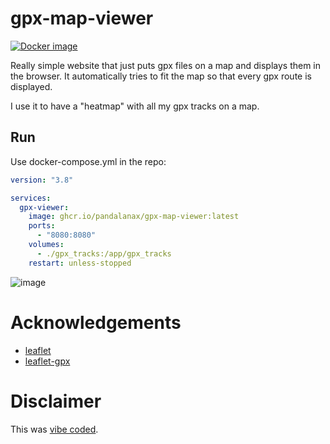 # gpx-map-viewer
[![Docker image](https://github.com/pandalanax/gpx-map-viewer/actions/workflows/publish_docker.yml/badge.svg)](https://github.com/pandalanax/gpx-map-viewer/actions/workflows/publish_docker.yml)

Really simple website that just puts gpx files on a map and displays them in the browser.
It automatically tries to fit the map so that every gpx route is displayed.

I use it to have a "heatmap" with all my gpx tracks on a map.

## Run
Use docker-compose.yml in the repo:
```yml
version: "3.8"

services:
  gpx-viewer:
    image: ghcr.io/pandalanax/gpx-map-viewer:latest
    ports:
      - "8080:8080"
    volumes:
      - ./gpx_tracks:/app/gpx_tracks
    restart: unless-stopped
```


![image](https://github.com/user-attachments/assets/4933987c-a0b5-447b-857c-e4868e8cbfd2)

# Acknowledgements

- [leaflet](https://github.com/Leaflet/Leaflet)
- [leaflet-gpx](https://github.com/mpetazzoni/leaflet-gpx)

# Disclaimer
This was [vibe coded](https://de.wikipedia.org/wiki/Vibe_Coding).
